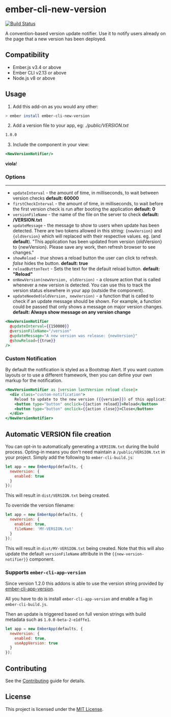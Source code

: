 # ember-cli-new-version

[![Build Status](https://travis-ci.org/sethwebster/ember-cli-new-version.svg?branch=master)](https://travis-ci.org/sethwebster/ember-cli-new-version)

A convention-based version update notifier. Use it to notify users already on the page that a new version has been deployed.

## Compatibility

* Ember.js v3.4 or above
* Ember CLI v2.13 or above
* Node.js v8 or above

## Usage

1. Add this add-on as you would any other:
  ```bash
  > ember install ember-cli-new-version
  ```

2. Add a version file to your app, eg:
  _./public/VERSION.txt_

  ```bash
  1.0.0
  ```

3. Include the component in your view:
  ```handlebars
  <NewVersionNotifier/>
  ```

**viola**!

### Options ###
----
* `updateInterval` - the amount of time, in milliseconds, to wait between version checks **default: 60000**
* `firstCheckInterval` - the amount of time, in milliseconds, to wait before the first version check is run after booting the application **default: 0**
* `versionFileName` - the name of the file on the server to check **default: /VERSION.txt**
* `updateMessage` - the message to show to users when update has been detected. There are two tokens allowed in this string: `{newVersion}` and `{oldVersion}` which will replaced with their respective values.
  eg. (and **default**). "This application has been updated from version {oldVersion} to {newVersion}. Please save any work, then refresh browser to see changes."
* `showReload` - _true_ shows a reload button the user can click to refresh. _false_ hides the button. **default: true**
* `reloadButtonText` - Sets the text for the default reload button. **default: "Reload"**
* `onNewVersion(newVersion, oldVersion)` - a closure action that is called whenever a new version is detected. You can use this to track the version status elsewhere in your app (outside the component).
* `updateNeeded(oldVersion, newVersion)` - a function that is called to check if an update message should be shown.   For example, a function could be passed that only shows a message on major version changes. **default: Always show message on any version change**

```handlebars
<NewVersionNotifier
  @updateInterval={{150000}}
  @versionFileName="/version"
  @updateMessage="A new version was release: {newVersion}"
  @showReload={{true}}
/>
```

### Custom Notification ###

By default the notification is styled as a Bootstrap Alert. If you want custom layouts or
to use a different framework, then you can define your own markup for the notification.

```hbs
<NewVersionNotifier as |version lastVersion reload close|>
  <div class="custom-notification">
    Reload to update to the new version ({{version}}) of this application
    <button type="button" onclick={{action reload}}>Reload</button>
    <button type="button" onclick={{action close}}>Close</button>
  </div>
</NewVersionNotifier>
```

## Automatic VERSION file creation

You can opt-in to automatically generating a `VERSION.txt` during the build process. Opting-in means you don't need maintain a `/public/VERSION.txt` in your project. Simply add the following to `ember-cli-build.js`:

```js
let app = new EmberApp(defaults, {
  newVersion: {
    enabled: true
  }
});
```
This will result in `dist/VERSION.txt` being created.

To override the version filename:

```js
let app = new EmberApp(defaults, {
  newVersion: {
    enabled: true,
    fileName: 'MY-VERSION.txt'
  }
});
```
This will result in `dist/MY-VERSION.txt` being created. Note that this will also update the default `versionFileName` attribute in the `{{new-version-notifier}}` component.

### Supports `ember-cli-app-version`

Since version 1.2.0 this addons is able to use the version string provided by [ember-cli-app-version](https://github.com/ember-cli/ember-cli-app-version).

All you have to do is install `ember-cli-app-version` and enable a flag in `ember-cli-build.js`.

Then an update is triggered based on full version strings with build metadata such as `1.0.0-beta-2-e1dffe1`.

```js
let app = new EmberApp(defaults, {
  newVersion: {
    enabled: true,
    useAppVersion: true
  }
});
```

Contributing
------------------------------------------------------------------------------

See the [Contributing](CONTRIBUTING.md) guide for details.


License
------------------------------------------------------------------------------

This project is licensed under the [MIT License](LICENSE.md).
